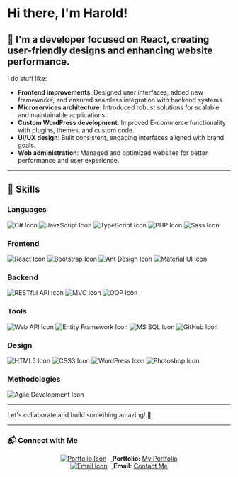# Hi there, I'm Harold!

## 👋 I'm a developer focused on **React**, creating user-friendly designs and enhancing website performance.

I do stuff like:  
- **Frontend improvements**: Designed user interfaces, added new frameworks, and ensured seamless integration with backend systems.  
- **Microservices architecture**: Introduced robust solutions for scalable and maintainable applications.  
- **Custom WordPress development**: Improved E-commerce functionality with plugins, themes, and custom code.  
- **UI/UX design**: Built consistent, engaging interfaces aligned with brand goals.  
- **Web administration**: Managed and optimized websites for better performance and user experience. 

---
## 🔧 Skills

### Languages  
<p>
  <img src="https://img.icons8.com/color/48/000000/c-sharp-logo.png" alt="C# Icon" />
  <img src="https://img.icons8.com/color/48/000000/javascript.png" alt="JavaScript Icon" />
  <img src="https://img.icons8.com/color/48/000000/typescript.png" alt="TypeScript Icon" />
  <img src="https://img.icons8.com/officel/40/php-logo.png" alt="PHP Icon" />
  <img src="https://img.icons8.com/color/48/000000/sass.png" alt="Sass Icon" />
</p>

### Frontend  
<p>
  <img src="https://img.icons8.com/plasticine/48/000000/react.png" alt="React Icon" />
  <img src="https://img.icons8.com/color/48/000000/bootstrap.png" alt="Bootstrap Icon" />
  <img src="https://img.icons8.com/ios-filled/50/000000/ant-design.png" alt="Ant Design Icon" />
  <img src="https://img.icons8.com/color/48/000000/material-ui.png" alt="Material UI Icon" />
</p>

### Backend  
<p>
  <img src="https://img.icons8.com/color/48/000000/rest-api.png" alt="RESTful API Icon" />
  <img src="https://img.icons8.com/ios-filled/50/000000/mvc.png" alt="MVC Icon" />
  <img src="https://img.icons8.com/color/48/000000/object-oriented-programming.png" alt="OOP Icon" />
</p>

### Tools  
<p>
  <img src="https://img.icons8.com/color/48/000000/web-api.png" alt="Web API Icon" />
  <img src="https://img.icons8.com/color/48/000000/entity-framework.png" alt="Entity Framework Icon" />
  <img src="https://img.icons8.com/color/48/000000/microsoft-sql-server.png" alt="MS SQL Icon" />
  <img src="https://img.icons8.com/material-outlined/48/000000/github.png" alt="GitHub Icon" />
</p>

### Design  
<p>
  <img src="https://img.icons8.com/color/48/000000/html-5--v1.png" alt="HTML5 Icon" />
  <img src="https://img.icons8.com/color/48/000000/css3.png" alt="CSS3 Icon" />
  <img src="https://img.icons8.com/officel/40/wordpress.png" alt="WordPress Icon" />
  <img src="https://img.icons8.com/color/48/000000/adobe-photoshop--v1.png" alt="Photoshop Icon" />
</p>

### Methodologies  
<p>
  <img src="https://img.icons8.com/color/48/000000/sprint.png" alt="Agile Development Icon" />
</p>

---

Let's collaborate and build something amazing! 🚀

---

### 📬 Connect with Me  

<div align="center">  
  <a href="#" target="_blank">
    <img src="https://img.icons8.com/color/48/000000/portfolio.png" alt="Portfolio Icon" style="margin-right: 10px;" />
  </a>  
  <strong>Portfolio:</strong> <a href="#">My Portfolio</a>  
  <br />  
  <a href="mailto:haroldish.delacruz@example.com">
    <img src="https://img.icons8.com/color/48/000000/email.png" alt="Email Icon" style="margin-right: 10px;" />
  </a>  
  <strong>Email:</strong> <a href="mailto:haroldish.delacruz@example.com">Contact Me</a>  
</div>


<!--
**harold-beep/harold-beep** is a ✨ _special_ ✨ repository because its `README.md` (this file) appears on your GitHub profile.

Here are some ideas to get you started:

- 🔭 I’m currently working on ...
- 🌱 I’m currently learning ...
- 👯 I’m looking to collaborate on ...
- 🤔 I’m looking for help with ...
- 💬 Ask me about ...
- 📫 How to reach me: ...
- 😄 Pronouns: ...
- ⚡ Fun fact: ...
-->

